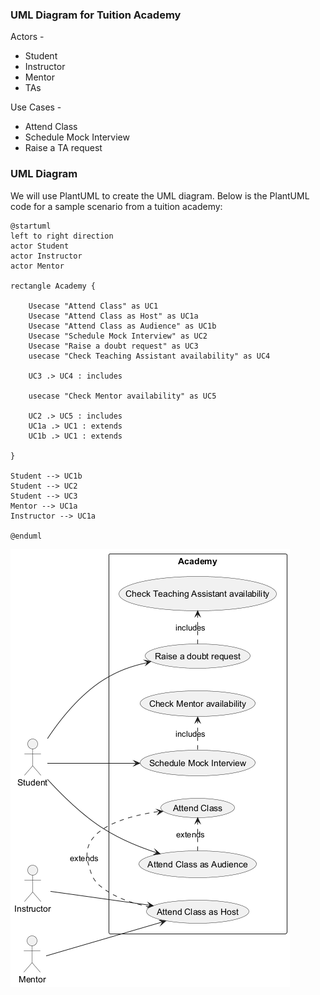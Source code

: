 ### UML Diagram for Tuition Academy

Actors -
* Student
* Instructor
* Mentor
* TAs

Use Cases -
* Attend Class
* Schedule Mock Interview
* Raise a TA request

### UML Diagram

We will use PlantUML to create the UML diagram. Below is the PlantUML code for a sample scenario from a tuition academy:

```plantuml
@startuml
left to right direction
actor Student
actor Instructor
actor Mentor

rectangle Academy {

    Usecase "Attend Class" as UC1
    Usecase "Attend Class as Host" as UC1a
    Usecase "Attend Class as Audience" as UC1b
    Usecase "Schedule Mock Interview" as UC2
    Usecase "Raise a doubt request" as UC3
    usecase "Check Teaching Assistant availability" as UC4
    
    UC3 .> UC4 : includes
    
    usecase "Check Mentor availability" as UC5
    
    UC2 .> UC5 : includes
    UC1a .> UC1 : extends
    UC1b .> UC1 : extends
    
}

Student --> UC1b
Student --> UC2
Student --> UC3
Mentor --> UC1a
Instructor --> UC1a

@enduml
```

![UML Diagram](src/main/resources/umlsample/TuitionAcademy.png)